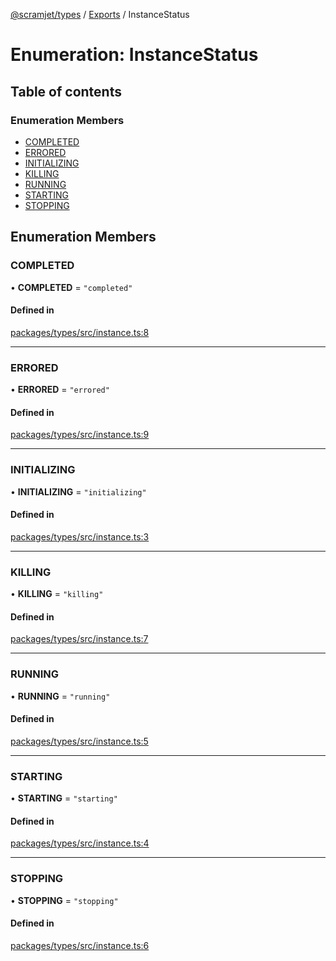 [@scramjet/types](../README.md) / [Exports](../modules.md) / InstanceStatus

# Enumeration: InstanceStatus

## Table of contents

### Enumeration Members

- [COMPLETED](InstanceStatus.md#completed)
- [ERRORED](InstanceStatus.md#errored)
- [INITIALIZING](InstanceStatus.md#initializing)
- [KILLING](InstanceStatus.md#killing)
- [RUNNING](InstanceStatus.md#running)
- [STARTING](InstanceStatus.md#starting)
- [STOPPING](InstanceStatus.md#stopping)

## Enumeration Members

### COMPLETED

• **COMPLETED** = ``"completed"``

#### Defined in

[packages/types/src/instance.ts:8](https://github.com/scramjetorg/transform-hub/blob/HEAD/packages/types/src/instance.ts#L8)

___

### ERRORED

• **ERRORED** = ``"errored"``

#### Defined in

[packages/types/src/instance.ts:9](https://github.com/scramjetorg/transform-hub/blob/HEAD/packages/types/src/instance.ts#L9)

___

### INITIALIZING

• **INITIALIZING** = ``"initializing"``

#### Defined in

[packages/types/src/instance.ts:3](https://github.com/scramjetorg/transform-hub/blob/HEAD/packages/types/src/instance.ts#L3)

___

### KILLING

• **KILLING** = ``"killing"``

#### Defined in

[packages/types/src/instance.ts:7](https://github.com/scramjetorg/transform-hub/blob/HEAD/packages/types/src/instance.ts#L7)

___

### RUNNING

• **RUNNING** = ``"running"``

#### Defined in

[packages/types/src/instance.ts:5](https://github.com/scramjetorg/transform-hub/blob/HEAD/packages/types/src/instance.ts#L5)

___

### STARTING

• **STARTING** = ``"starting"``

#### Defined in

[packages/types/src/instance.ts:4](https://github.com/scramjetorg/transform-hub/blob/HEAD/packages/types/src/instance.ts#L4)

___

### STOPPING

• **STOPPING** = ``"stopping"``

#### Defined in

[packages/types/src/instance.ts:6](https://github.com/scramjetorg/transform-hub/blob/HEAD/packages/types/src/instance.ts#L6)
